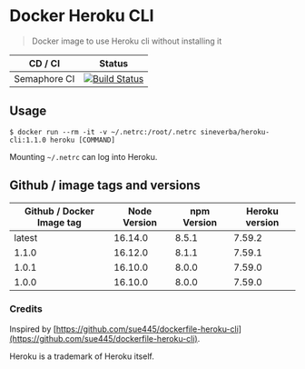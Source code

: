 Docker Heroku CLI
=================

> Docker image to use Heroku cli without installing it

| CD / CI   | Status |
| --------- | ------ |
| Semaphore CI | [![Build Status](https://sineverba.semaphoreci.com/badges/docker-heroku-cli/branches/master.svg)](https://sineverba.semaphoreci.com/projects/docker-heroku-cli) |


## Usage

`$ docker run --rm -it -v ~/.netrc:/root/.netrc sineverba/heroku-cli:1.1.0 heroku [COMMAND]`

Mounting `~/.netrc` can log into Heroku.

## Github / image tags and versions

| Github / Docker Image tag | Node Version | npm Version | Heroku version |
| ------------------------- | ------------ | ----------- | -------------- |
| latest | 16.14.0 | 8.5.1 | 7.59.2 | linux/arm64/v8,linux/amd64,linux/arm/v6,linux/arm/v7 |
| 1.1.0 | 16.12.0 | 8.1.1 | 7.59.1 | linux/arm64/v8,linux/amd64,linux/arm/v6,linux/arm/v7 |
| 1.0.1 | 16.10.0 | 8.0.0 | 7.59.0 | linux/arm64/v8,linux/amd64,linux/arm/v6,linux/arm/v7 |
| 1.0.0 | 16.10.0 | 8.0.0 | 7.59.0 | linux/arm64/v8,linux/amd64,linux/arm/v6,linux/arm/v7 |


### Credits

Inspired by [https://github.com/sue445/dockerfile-heroku-cli](https://github.com/sue445/dockerfile-heroku-cli).

Heroku is a trademark of Heroku itself.
